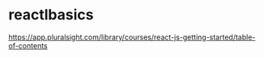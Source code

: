 # reactlbasics
https://app.pluralsight.com/library/courses/react-js-getting-started/table-of-contents